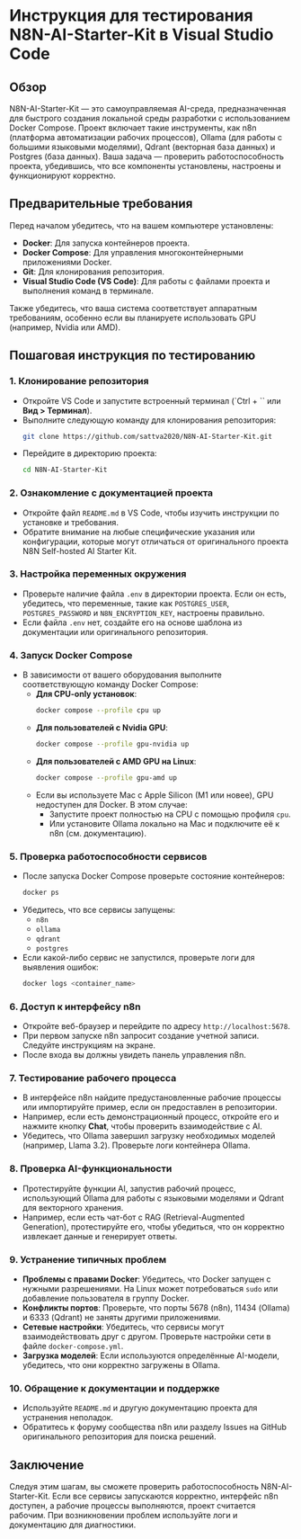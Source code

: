 # Инструкция для тестирования N8N-AI-Starter-Kit в Visual Studio Code

## Обзор
N8N-AI-Starter-Kit — это самоуправляемая AI-среда, предназначенная для быстрого создания локальной среды разработки с использованием Docker Compose. Проект включает такие инструменты, как n8n (платформа автоматизации рабочих процессов), Ollama (для работы с большими языковыми моделями), Qdrant (векторная база данных) и Postgres (база данных). Ваша задача — проверить работоспособность проекта, убедившись, что все компоненты установлены, настроены и функционируют корректно.

## Предварительные требования
Перед началом убедитесь, что на вашем компьютере установлены:
- **Docker**: Для запуска контейнеров проекта.
- **Docker Compose**: Для управления многоконтейнерными приложениями Docker.
- **Git**: Для клонирования репозитория.
- **Visual Studio Code (VS Code)**: Для работы с файлами проекта и выполнения команд в терминале.

Также убедитесь, что ваша система соответствует аппаратным требованиям, особенно если вы планируете использовать GPU (например, Nvidia или AMD).

## Пошаговая инструкция по тестированию

### 1. Клонирование репозитория
- Откройте VS Code и запустите встроенный терминал (`Ctrl + `` или **Вид > Терминал**).
- Выполните следующую команду для клонирования репозитория:
  ```bash
  git clone https://github.com/sattva2020/N8N-AI-Starter-Kit.git
  ```
- Перейдите в директорию проекта:
  ```bash
  cd N8N-AI-Starter-Kit
  ```

### 2. Ознакомление с документацией проекта
- Откройте файл `README.md` в VS Code, чтобы изучить инструкции по установке и требования.
- Обратите внимание на любые специфические указания или конфигурации, которые могут отличаться от оригинального проекта N8N Self-hosted AI Starter Kit.

### 3. Настройка переменных окружения
- Проверьте наличие файла `.env` в директории проекта. Если он есть, убедитесь, что переменные, такие как `POSTGRES_USER`, `POSTGRES_PASSWORD` и `N8N_ENCRYPTION_KEY`, настроены правильно.
- Если файла `.env` нет, создайте его на основе шаблона из документации или оригинального репозитория.

### 4. Запуск Docker Compose
- В зависимости от вашего оборудования выполните соответствующую команду Docker Compose:
  - **Для CPU-only установок**:
    ```bash
    docker compose --profile cpu up
    ```
  - **Для пользователей с Nvidia GPU**:
    ```bash
    docker compose --profile gpu-nvidia up
    ```
  - **Для пользователей с AMD GPU на Linux**:
    ```bash
    docker compose --profile gpu-amd up
    ```
  - Если вы используете Mac с Apple Silicon (M1 или новее), GPU недоступен для Docker. В этом случае:
    - Запустите проект полностью на CPU с помощью профиля `cpu`.
    - Или установите Ollama локально на Mac и подключите её к n8n (см. документацию).

### 5. Проверка работоспособности сервисов
- После запуска Docker Compose проверьте состояние контейнеров:
  ```bash
  docker ps
  ```
- Убедитесь, что все сервисы запущены:
  - `n8n`
  - `ollama`
  - `qdrant`
  - `postgres`
- Если какой-либо сервис не запустился, проверьте логи для выявления ошибок:
  ```bash
  docker logs <container_name>
  ```

### 6. Доступ к интерфейсу n8n
- Откройте веб-браузер и перейдите по адресу `http://localhost:5678`.
- При первом запуске n8n запросит создание учетной записи. Следуйте инструкциям на экране.
- После входа вы должны увидеть панель управления n8n.

### 7. Тестирование рабочего процесса
- В интерфейсе n8n найдите предустановленные рабочие процессы или импортируйте пример, если он предоставлен в репозитории.
- Например, если есть демонстрационный процесс, откройте его и нажмите кнопку **Chat**, чтобы проверить взаимодействие с AI.
- Убедитесь, что Ollama завершил загрузку необходимых моделей (например, Llama 3.2). Проверьте логи контейнера Ollama.

### 8. Проверка AI-функциональности
- Протестируйте функции AI, запустив рабочий процесс, использующий Ollama для работы с языковыми моделями и Qdrant для векторного хранения.
- Например, если есть чат-бот с RAG (Retrieval-Augmented Generation), протестируйте его, чтобы убедиться, что он корректно извлекает данные и генерирует ответы.

### 9. Устранение типичных проблем
- **Проблемы с правами Docker**: Убедитесь, что Docker запущен с нужными разрешениями. На Linux может потребоваться `sudo` или добавление пользователя в группу Docker.
- **Конфликты портов**: Проверьте, что порты 5678 (n8n), 11434 (Ollama) и 6333 (Qdrant) не заняты другими приложениями.
- **Сетевые настройки**: Убедитесь, что сервисы могут взаимодействовать друг с другом. Проверьте настройки сети в файле `docker-compose.yml`.
- **Загрузка моделей**: Если используются определённые AI-модели, убедитесь, что они корректно загружены в Ollama.

### 10. Обращение к документации и поддержке
- Используйте `README.md` и другую документацию проекта для устранения неполадок.
- Обратитесь к форуму сообщества n8n или разделу Issues на GitHub оригинального репозитория для поиска решений.

## Заключение
Следуя этим шагам, вы сможете проверить работоспособность N8N-AI-Starter-Kit. Если все сервисы запускаются корректно, интерфейс n8n доступен, а рабочие процессы выполняются, проект считается рабочим. При возникновении проблем используйте логи и документацию для диагностики.